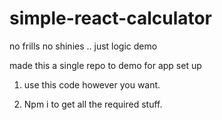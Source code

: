 # simple-react-calculator
 no frills no shinies .. just logic demo

 made this a single repo to demo for app set up

 1. use this code however you want.

 2. Npm i to get all the required stuff.
